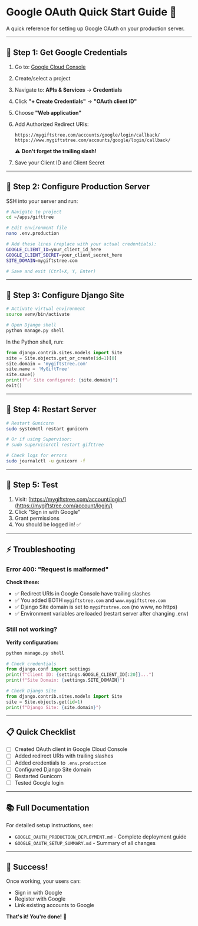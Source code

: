 # Google OAuth Quick Start Guide 🚀

A quick reference for setting up Google OAuth on your production server.

---

## 📍 **Step 1: Get Google Credentials**

1. Go to: [Google Cloud Console](https://console.cloud.google.com/)
2. Create/select a project
3. Navigate to: **APIs & Services** → **Credentials**
4. Click **"+ Create Credentials"** → **"OAuth client ID"**
5. Choose **"Web application"**
6. Add Authorized Redirect URIs:
   ```
   https://mygiftstree.com/accounts/google/login/callback/
   https://www.mygiftstree.com/accounts/google/login/callback/
   ```
   ⚠️ **Don't forget the trailing slash!**

7. Save your Client ID and Client Secret

---

## 📍 **Step 2: Configure Production Server**

SSH into your server and run:

```bash
# Navigate to project
cd ~/apps/gifttree

# Edit environment file
nano .env.production

# Add these lines (replace with your actual credentials):
GOOGLE_CLIENT_ID=your_client_id_here
GOOGLE_CLIENT_SECRET=your_client_secret_here
SITE_DOMAIN=mygiftstree.com

# Save and exit (Ctrl+X, Y, Enter)
```

---

## 📍 **Step 3: Configure Django Site**

```bash
# Activate virtual environment
source venv/bin/activate

# Open Django shell
python manage.py shell
```

In the Python shell, run:

```python
from django.contrib.sites.models import Site
site = Site.objects.get_or_create(id=1)[0]
site.domain = 'mygiftstree.com'
site.name = 'MyGiftTree'
site.save()
print(f"✅ Site configured: {site.domain}")
exit()
```

---

## 📍 **Step 4: Restart Server**

```bash
# Restart Gunicorn
sudo systemctl restart gunicorn

# Or if using Supervisor:
# sudo supervisorctl restart gifttree

# Check logs for errors
sudo journalctl -u gunicorn -f
```

---

## 🧪 **Step 5: Test**

1. Visit: [https://mygiftstree.com/account/login/](https://mygiftstree.com/account/login/)
2. Click "Sign in with Google"
3. Grant permissions
4. You should be logged in! ✅

---

## ⚡ **Troubleshooting**

### Error 400: "Request is malformed"

**Check these:**
- ✅ Redirect URIs in Google Console have trailing slashes
- ✅ You added BOTH `mygiftstree.com` and `www.mygiftstree.com`
- ✅ Django Site domain is set to `mygiftstree.com` (no www, no https)
- ✅ Environment variables are loaded (restart server after changing .env)

### Still not working?

**Verify configuration:**
```bash
python manage.py shell
```

```python
# Check credentials
from django.conf import settings
print(f"Client ID: {settings.GOOGLE_CLIENT_ID[:20]}...")
print(f"Site Domain: {settings.SITE_DOMAIN}")

# Check Django Site
from django.contrib.sites.models import Site
site = Site.objects.get(id=1)
print(f"Django Site: {site.domain}")
```

---

## 📋 **Quick Checklist**

- [ ] Created OAuth client in Google Cloud Console
- [ ] Added redirect URIs with trailing slashes
- [ ] Added credentials to `.env.production`
- [ ] Configured Django Site domain
- [ ] Restarted Gunicorn
- [ ] Tested Google login

---

## 📚 **Full Documentation**

For detailed setup instructions, see:
- `GOOGLE_OAUTH_PRODUCTION_DEPLOYMENT.md` - Complete deployment guide
- `GOOGLE_OAUTH_SETUP_SUMMARY.md` - Summary of all changes

---

## 🎉 **Success!**

Once working, your users can:
- Sign in with Google
- Register with Google
- Link existing accounts to Google

**That's it! You're done!** 🚀

